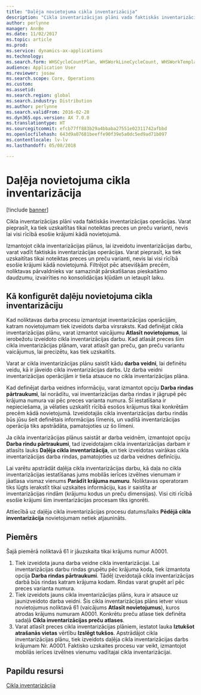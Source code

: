 ```yaml
---
title: "Daļēja novietojuma cikla inventarizācija"
description: "Cikla inventarizācijas plāni vada faktiskās inventarizācijas operācijas. Varat pieprasīt, ka tiek uzskaitītas tikai noteiktas preces un preču varianti, nevis lai visi rīcībā esošie krājumi kādā novietojumā."
author: perlynne
manager: AnnBe
ms.date: 11/02/2017
ms.topic: article
ms.prod: 
ms.service: dynamics-ax-applications
ms.technology: 
ms.search.form: WHSCycleCountPlan, WHSWorkLineCycleCount, WHSWorkTemplateLineGroup, WHSWorkTemplateTable
audience: Application User
ms.reviewer: josaw
ms.search.scope: Core, Operations
ms.custom: 
ms.assetid: 
ms.search.region: global
ms.search.industry: Distribution
ms.author: perlynne
ms.search.validFrom: 2016-02-28
ms.dyn365.ops.version: AX 7.0.0
ms.translationtype: HT
ms.sourcegitcommit: efcb77ff883b29a4bbaba27551e02311742afbbd
ms.openlocfilehash: 643d9a07681beeffe90f39e5a0dc5ed9ad71b097
ms.contentlocale: lv-lv
ms.lasthandoff: 05/08/2018

---
```


# <a name="partial-location-cycle-counting"></a>Daļēja novietojuma cikla inventarizācija

[!include [banner](../includes/banner.md)]

Cikla inventarizācijas plāni vada faktiskās inventarizācijas operācijas. Varat pieprasīt, ka tiek uzskaitītas tikai noteiktas preces un preču varianti, nevis lai visi rīcībā esošie krājumi kādā novietojumā.

Izmantojot cikla inventarizācijas plānus, lai izveidotu inventarizācijas darbu, varat vadīt faktiskās inventarizācijas operācijas. Varat pieprasīt, ka tiek uzskaitītas tikai noteiktas preces un preču varianti, nevis lai visi rīcībā esošie krājumi kādā novietojumā. Filtrējot pēc atsevišķām precēm, noliktavas pārvaldnieks var samazināt pārskatīšanas pieskaitāmo daudzumu, izvairīties no konsolidācijas kļūdām un ietaupīt laiku.

## <a name="how-to-configure-partial-location-cycle-counting"></a>Kā konfigurēt daļēju novietojuma cikla inventarizāciju
Kad noliktavas darba procesu izmantojat inventarizācijas operācijām, katram novietojumam tiek izveidots darba virsraksts. Kad definējat cikla inventarizācijas plānu, varat izmantot vaicājumu **Atlasīt novietojumus**, lai ierobežotu izveidoto cikla inventarizācijas darbu. Kad atlasāt preces šim cikla inventarizācijas plānam, varat atlasīt gan preču, gan preču variantu vaicājumus, lai precizētu, kas tiek uzskaitīts. 

Varat ar cikla inventarizācijas plānu saistīt kādu **darba veidni**, lai definētu veidu, kā ir jāveido cikla inventarizācijas darbs. Uz darba veidni inventarizācijas operācijām ir tieša atsauce no cikla inventarizācijas plāna. 

Kad definējat darba veidnes informāciju, varat izmantot opciju **Darba rindas pārtraukumi**, lai norādītu, vai inventarizācijas darba rindas ir jāgrupē pēc krājuma numura vai pēc preces varianta numura. Šī iestatīšana ir nepieciešama, ja vēlaties uzskaitīt rīcībā esošos krājumus tikai konkrētām precēm kādā novietojumā. Izveidotajās cikla inventarizācijas darbu rindās būs jūsu šeit definētais informācijas līmenis, un vadītā inventarizācijas operācija tiks apstrādāta, pamatojoties uz šo līmeni. 

Ja cikla inventarizācijas plānus saistāt ar darba veidnēm, izmantojot opciju **Darba rindu pārtraukumi**, tad izveidotajam cikla inventarizācijas darbam ir atlasīts lauks **Daļēja cikla inventarizācija**, un tiek izveidotas vairākas cikla inventarizācijas darba rindas, pamatojoties uz darba veidnes definīciju. 

Lai varētu apstrādāt daļēja cikla inventarizācijas darbu, kā daļa no cikla inventarizācijas iestatīšanas jums mobilās ierīces izvēlnes vienumam ir jāatlasa vismaz vienums **Parādīt krājuma numuru**. Noliktavas operatoram tiks lūgts ierakstīt tikai uzskaites informāciju, kas ir saistīta ar inventarizācijas rindām (krājumu kodus un preču dimensijas). Visi citi rīcībā esošie krājumi šim inventarizācijas procesam tiks ignorēti. 

Attiecībā uz daļēja cikla inventarizācijas procesu datums/laiks **Pēdējā cikla inventarizācija** novietojumam netiek atjaunināts.

## <a name="example"></a>Piemērs
Šajā piemērā noliktavā 61 ir jāuzskaita tikai krājums numur A0001.

1.  Tiek izveidota jauna darba veidne cikla inventarizācijai. Lai inventarizācijas darbu rindas grupētu pēc krājuma koda, tiek izmantota opcija **Darba rindas pārtraukumi**. Tādēļ izveidotajā cikla inventarizācijas darbā būs rindas katram krājuma kodam. Rindas varat grupēt arī pēc preces varianta numura.
2.  Tiek izveidots jauns cikla inventarizācijas plāns, kura ir atsauce uz jaunizveidoto darba veidni. Šis cikla inventarizācijas plāns ietver visus novietojumus noliktavā 61 (vaicājums **Atlasīt novietojumus**), kuros atrodas krājums numuram A0001. Konkrētu preču atlase tiek definēta sadaļā **Cikla inventarizācijas preču atlases**.
3.  Varat atlasīt preces cikla inventarizācijas plāniem, iestatot lauka **Iztukšot atrašanās vietas** vērtību **Izslēgt tukšos**. Apstrādājot cikla inventarizācijas plānu, tiek izveidots daļēja cikla inventarizācijas darbs krājumam Nr. A0001. Faktisko uzskaites procesu var veikt, izmantojot mobilās ierīces izvēlnes vienumu vadītajai cikla inventarizācijai.



<a name="additional-resources"></a>Papildu resursi
--------

[Cikla inventarizācija](cycle-counting.md)


